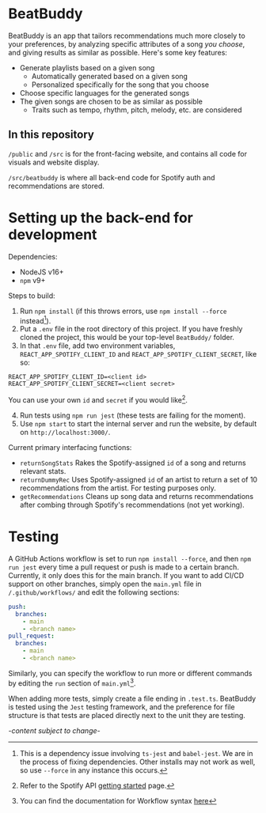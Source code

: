 # BeatBuddy
BeatBuddy is an app that tailors recommendations much more closely to your preferences, by analyzing specific attributes of a song *you choose*, and giving results as similar as possible. Here's some key features:
* Generate playlists based on a given song
	* Automatically generated based on a given song
	* Personalized specifically for the song that you choose
* Choose specific languages for the generated songs
* The given songs are chosen to be as similar as possible
	* Traits such as tempo, rhythm, pitch, melody, etc. are considered

## In this repository
`/public` and `/src` is for the front-facing website, and contains all code for visuals and website display.

`/src/beatbuddy` is where all back-end code for Spotify auth and recommendations are stored.

# Setting up the back-end for development
Dependencies: 
- NodeJS v16+
- `npm` v9+

Steps to build:
1. Run `npm install` (if this throws errors, use `npm install --force` instead[^1]).
2. Put a `.env` file in the root directory of this project. If you have freshly cloned the project, this would be your top-level `BeatBuddy/` folder.
3. In that `.env` file, add two environment variables, `REACT_APP_SPOTIFY_CLIENT_ID` and `REACT_APP_SPOTIFY_CLIENT_SECRET`, like so:
  ```.env
  REACT_APP_SPOTIFY_CLIENT_ID=<client id>
  REACT_APP_SPOTIFY_CLIENT_SECRET=<client secret>
  ```
You can use your own `id` and `secret` if you would like[^2].

4. Run tests using `npm run jest` (these tests are failing for the moment).
5. Use `npm start` to start the internal server and run the website, by default on `http://localhost:3000/`.

Current primary interfacing functions:
* `returnSongStats` Rakes the Spotify-assigned `id` of a song and returns relevant stats.
* `returnDummyRec` Uses Spotify-assigned `id` of an artist to return a set of 10 recommendations from the artist. For testing purposes only.
* `getRecommendations` Cleans up song data and returns recommendations after combing through Spotify's recommendations (not yet working).

# Testing
A GitHub Actions workflow is set to run `npm install --force`, and then `npm run jest` every time a pull request or push is made to a certain branch. Currently, it only does this for the main branch. If you want to add CI/CD support on other branches, simply open the `main.yml` file in `/.github/workflows/` and edit the following sections:
  ```yml
  push:
    branches:
      - main
      - <branch name>
  pull_request:
    branches: 
      - main
      - <branch name>
  ```
Similarly, you can specify the workflow to run more or different commands by editing the `run` section of `main.yml`[^3]. 
  
When adding more tests, simply create a file ending in `.test.ts`. BeatBuddy is tested using the `Jest` testing framework, and the preference for file structure is that tests are placed directly next to the unit they are testing.

*-content subject to change-*

[^1]: This is a dependency issue involving `ts-jest` and `babel-jest`. We are in the process of fixing dependencies. Other installs may not work as well, so use `--force` in any instance this occurs.
[^2]: Refer to the Spotify API [getting started](https://developer.spotify.com/documentation/web-api/tutorials/getting-started) page.
[^3]: You can find the documentation for Workflow syntax [here](https://docs.github.com/en/actions/using-workflows/workflow-syntax-for-github-actions)

